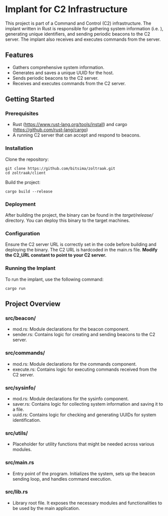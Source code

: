 # Implant for C2 Infrastructure

This project is part of a Command and Control (C2) infrastructure. The implant written in Rust is responsible for gathering system information (i.e. ), generating unique identifiers, and sending periodic beacons to the C2 server. The implant also receives and executes commands from the server.

## Features

- Gathers comprehensive system information.
- Generates and saves a unique UUID for the host.
- Sends periodic beacons to the C2 server.
- Receives and executes commands from the C2 server.

## Getting Started

### Prerequisites

- Rust (https://www.rust-lang.org/tools/install) and cargo (https://github.com/rust-lang/cargo)
- A running C2 server that can accept and respond to beacons.

### Installation

Clone the repository:

```shell
git clone https://github.com/bitsima/zoltraak.git
cd zoltraak/client
```

Build the project:

```shell
cargo build --release
```

### Deployment

After building the project, the binary can be found in the *target/release/* directory. You can deploy this binary to the target machines.

### Configuration

Ensure the C2 server URL is correctly set in the code before building and deploying the binary. The C2 URL is hardcoded in the main.rs file. **Modify the C2_URL constant to point to your C2 server.**

### Running the Implant

To run the implant, use the following command:

```shell
cargo run
```

## Project Overview

### src/beacon/

- mod.rs: Module declarations for the beacon component.
- sender.rs: Contains logic for creating and sending beacons to the C2 server.

### src/commands/

- mod.rs: Module declarations for the commands component.
- execute.rs: Contains logic for executing commands received from the C2 server.

### src/sysinfo/

- mod.rs: Module declarations for the sysinfo component.
- saver.rs: Contains logic for collecting system information and saving it to a file.
- uuid.rs: Contains logic for checking and generating UUIDs for system identification.

### src/utils/

- Placeholder for utility functions that might be needed across various modules.

### src/main.rs

- Entry point of the program. Initializes the system, sets up the beacon sending loop, and handles command execution.

### src/lib.rs

- Library root file. It exposes the necessary modules and functionalities to be used by the main application.
